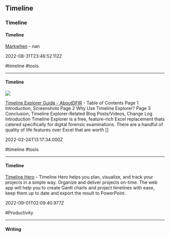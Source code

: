 ## Timeline
### Timeline

#### Timeline

[Markwhen](https://markwhen.com) - nan

2022-08-31T23:48:52.112Z

#timeline #tools

---

#### Timeline

![](https://aboutdfir.com/wp-content/uploads/Timeline-Explorer-GUI.png)

[Timeline Explorer Guide - AboutDFIR](https://aboutdfir.com/toolsandartifacts/windows/timeline-explorer) - Table of Contents Page 1  Introduction, Screenshots Page 2  Why Use Timeline Explorer? Page 3  Conclusion, Timeline Explorer-Related Blog Posts/Videos, Change Log Introduction Timeline Explorer is a free, feature-rich Excel replacement thats catered specifically for digital forensic examinations. There are a handful of quality of life features over Excel that are worth []

2022-02-24T13:17:34.000Z

#timeline #tools

---

#### Timeline

[Timeline Hero](https://timelinehero.app) - Timeline Hero helps you plan, visualize, and track your projects in a simple way. Organize and deliver projects on-time. The web app will help you to create Gantt charts and project timelines with ease, keep them up to date and export the result to PowerPoint.

2022-09-01T02:09:40.977Z

#Productivity

---

#### Writing
